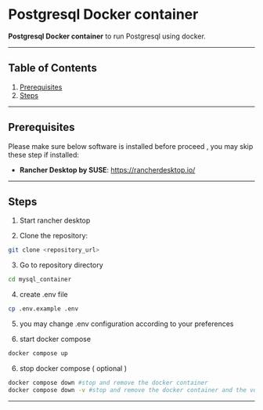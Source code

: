 # Postgresql Docker container

**Postgresql Docker container** to run Postgresql using docker.

---

## Table of Contents
1. [Prerequisites](#Prerequisites)
2. [Steps](#Steps)

---

## Prerequisites

Please make sure below software  is installed before proceed , you may skip these step if installed:
- **Rancher Desktop by SUSE**: https://rancherdesktop.io/

---

## Steps

1. Start rancher desktop

2. Clone the repository:

```bash
git clone <repository_url>
```
3. Go to repository directory

```bash
cd mysql_container
```

4. create .env file

```bash
cp .env.example .env

```

5. you may change .env configuration according to your preferences

6. start docker compose

```bash
docker compose up
```

6. stop docker compose ( optional )

```bash
docker compose down #stop and remove the docker container
docker compose down -v #stop and remove the docker container and the volume
```
---

